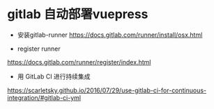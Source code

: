 # gitlab 自动部署vuepress

- 安装gitlab-runner
https://docs.gitlab.com/runner/install/osx.html

- register runner

https://docs.gitlab.com/runner/register/index.html

- 用 GitLab CI 进行持续集成

https://scarletsky.github.io/2016/07/29/use-gitlab-ci-for-continuous-integration/#gitlab-ci-yml
